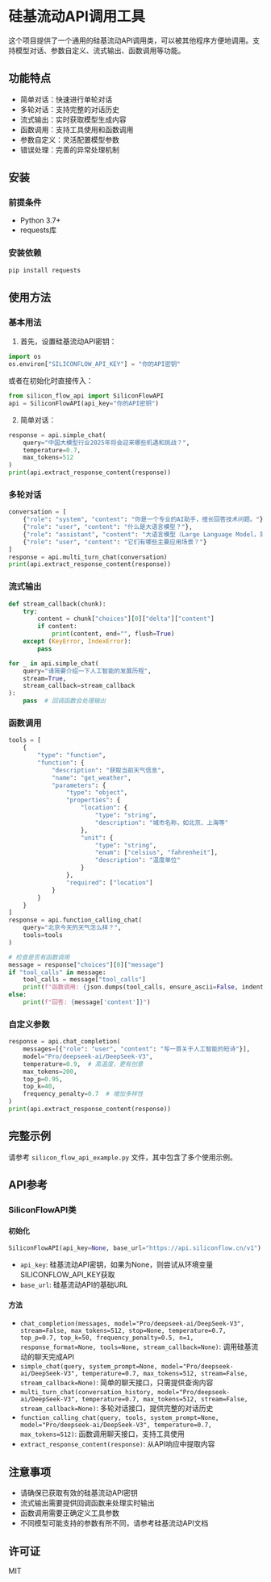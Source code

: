 # 硅基流动API调用工具

这个项目提供了一个通用的硅基流动API调用类，可以被其他程序方便地调用。支持模型对话、参数自定义、流式输出、函数调用等功能。

## 功能特点

- 简单对话：快速进行单轮对话
- 多轮对话：支持完整的对话历史
- 流式输出：实时获取模型生成内容
- 函数调用：支持工具使用和函数调用
- 参数自定义：灵活配置模型参数
- 错误处理：完善的异常处理机制

## 安装

### 前提条件

- Python 3.7+
- requests库

### 安装依赖

```bash
pip install requests
```

## 使用方法

### 基本用法

1. 首先，设置硅基流动API密钥：

```python
import os
os.environ["SILICONFLOW_API_KEY"] = "你的API密钥"
```

或者在初始化时直接传入：

```python
from silicon_flow_api import SiliconFlowAPI
api = SiliconFlowAPI(api_key="你的API密钥")
```

2. 简单对话：

```python
response = api.simple_chat(
    query="中国大模型行业2025年将会迎来哪些机遇和挑战？",
    temperature=0.7,
    max_tokens=512
)
print(api.extract_response_content(response))
```

### 多轮对话

```python
conversation = [
    {"role": "system", "content": "你是一个专业的AI助手，擅长回答技术问题。"},
    {"role": "user", "content": "什么是大语言模型？"},
    {"role": "assistant", "content": "大语言模型（Large Language Model，简称LLM）是一种基于深度学习的自然语言处理模型..."},
    {"role": "user", "content": "它们有哪些主要应用场景？"}
]
response = api.multi_turn_chat(conversation)
print(api.extract_response_content(response))
```

### 流式输出

```python
def stream_callback(chunk):
    try:
        content = chunk["choices"][0]["delta"]["content"]
        if content:
            print(content, end="", flush=True)
    except (KeyError, IndexError):
        pass

for _ in api.simple_chat(
    query="请简要介绍一下人工智能的发展历程",
    stream=True,
    stream_callback=stream_callback
):
    pass  # 回调函数会处理输出
```

### 函数调用

```python
tools = [
    {
        "type": "function",
        "function": {
            "description": "获取当前天气信息",
            "name": "get_weather",
            "parameters": {
                "type": "object",
                "properties": {
                    "location": {
                        "type": "string",
                        "description": "城市名称，如北京、上海等"
                    },
                    "unit": {
                        "type": "string",
                        "enum": ["celsius", "fahrenheit"],
                        "description": "温度单位"
                    }
                },
                "required": ["location"]
            }
        }
    }
]
response = api.function_calling_chat(
    query="北京今天的天气怎么样？",
    tools=tools
)

# 检查是否有函数调用
message = response["choices"][0]["message"]
if "tool_calls" in message:
    tool_calls = message["tool_calls"]
    print(f"函数调用: {json.dumps(tool_calls, ensure_ascii=False, indent=2)}")
else:
    print(f"回答: {message['content']}")
```

### 自定义参数

```python
response = api.chat_completion(
    messages=[{"role": "user", "content": "写一首关于人工智能的短诗"}],
    model="Pro/deepseek-ai/DeepSeek-V3",
    temperature=0.9,  # 高温度，更有创意
    max_tokens=200,
    top_p=0.95,
    top_k=40,
    frequency_penalty=0.7  # 增加多样性
)
print(api.extract_response_content(response))
```

## 完整示例

请参考 `silicon_flow_api_example.py` 文件，其中包含了多个使用示例。

## API参考

### SiliconFlowAPI类

#### 初始化

```python
SiliconFlowAPI(api_key=None, base_url="https://api.siliconflow.cn/v1")
```

- `api_key`: 硅基流动API密钥，如果为None，则尝试从环境变量SILICONFLOW_API_KEY获取
- `base_url`: 硅基流动API的基础URL

#### 方法

- `chat_completion(messages, model="Pro/deepseek-ai/DeepSeek-V3", stream=False, max_tokens=512, stop=None, temperature=0.7, top_p=0.7, top_k=50, frequency_penalty=0.5, n=1, response_format=None, tools=None, stream_callback=None)`: 调用硅基流动的聊天完成API
- `simple_chat(query, system_prompt=None, model="Pro/deepseek-ai/DeepSeek-V3", temperature=0.7, max_tokens=512, stream=False, stream_callback=None)`: 简单的聊天接口，只需提供查询内容
- `multi_turn_chat(conversation_history, model="Pro/deepseek-ai/DeepSeek-V3", temperature=0.7, max_tokens=512, stream=False, stream_callback=None)`: 多轮对话接口，提供完整的对话历史
- `function_calling_chat(query, tools, system_prompt=None, model="Pro/deepseek-ai/DeepSeek-V3", temperature=0.7, max_tokens=512)`: 函数调用聊天接口，支持工具使用
- `extract_response_content(response)`: 从API响应中提取内容

## 注意事项

- 请确保已获取有效的硅基流动API密钥
- 流式输出需要提供回调函数来处理实时输出
- 函数调用需要正确定义工具参数
- 不同模型可能支持的参数有所不同，请参考硅基流动API文档

## 许可证

MIT 